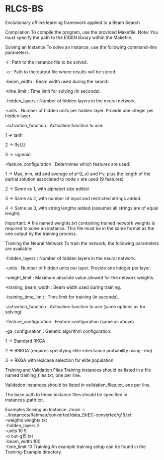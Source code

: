 # RLCS-BS
Evolutionary offline learning framework applied to a Beam Search

Compilation
To compile the program, use the provided Makefile.
Note: You must specify the path to the EIGEN library within the Makefile.

Solving an Instance
To solve an instance, use the following command-line parameters:

-i <path>: Path to the instance file to be solved.

-o <path>: Path to the output file where results will be stored.

-beam_width <int>: Beam width used during the search.

-time_limit <int>: Time limit for solving (in seconds).

-hidden_layers <int>: Number of hidden layers in the neural network.

-units <list>: Number of hidden units per hidden layer. Provide one integer per hidden layer.

-activation_function <int>: Activation function to use:

1 → tanh

2 → ReLU

3 → sigmoid

-feature_configuration <int>: Determines which features are used:

1 → Max, min, std and average of p^{L,v} and l^v, plus the length of the partial solution associated to node v are used (9 features)

2 → Same as 1, with alphabet size added.

3 → Same as 2, with number of input and restricted strings added.

4 → Same as 3, with string lengths added (assumes all strings are of equal length).

Important: A file named weights.txt containing trained network weights is required to solve an instance. This file must be in the same format as the one output by the training process.

Training the Neural Network
To train the network, the following parameters are available:

-hidden_layers <int>: Number of hidden layers in the neural network.

-units <list>: Number of hidden units per layer. Provide one integer per layer.

-weight_limit <int>: Maximum absolute value allowed for the network weights.

-training_beam_width <int>: Beam width used during training.

-training_time_limit <int>: Time limit for training (in seconds).

-activation_function <int>: Activation function to use (same options as for solving).

-feature_configuration <int>: Feature configuration (same as above).

-ga_configuration <int>: Genetic algorithm configuration:

1 → Standard RKGA

2 → BRKGA (requires specifying elite inheritance probability using -rho)

3 → RKGA with lexicase selection for elite population

Training and Validation Files
Training instances should be listed in a file named training_files.txt, one per line.

Validation instances should be listed in validation_files.txt, one per line.

The base path to these instance files should be specified in instances_path.txt.

Examples
Solving an Instance
./main -i ../instances/Rahman/converted/data_StrEC-converted/g15.txt \
       -weights weights.txt \
       -hidden_layers 2 \
       -units 10 5 \
       -o out-g15.txt \
       -beam_width 100 \
       -time_limit 10
Training
An example training setup can be found in the Training-Example directory.

